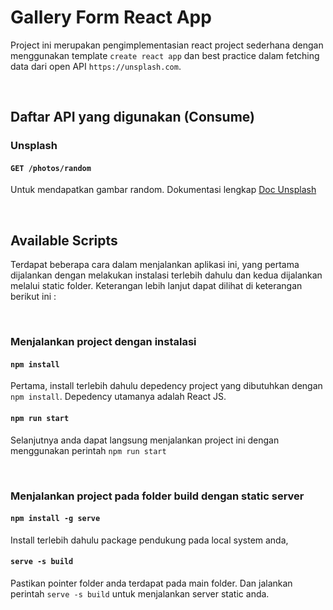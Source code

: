 # Gallery Form React App

Project ini merupakan pengimplementasian react project sederhana dengan menggunakan template `create react app` dan best practice dalam fetching data dari open API `https://unsplash.com`.

<br />

## Daftar API yang digunakan (Consume)

### Unsplash

#### `GET /photos/random`

Untuk mendapatkan gambar random. Dokumentasi lengkap [Doc Unsplash](https://unsplash.com/documentation#list-photos)

<br />

## Available Scripts

Terdapat beberapa cara dalam menjalankan aplikasi ini, yang pertama dijalankan dengan melakukan instalasi terlebih dahulu dan kedua dijalankan melalui static folder. Keterangan lebih lanjut dapat dilihat di keterangan berikut ini :

<br />

### Menjalankan project dengan instalasi

#### `npm install`

Pertama, install terlebih dahulu depedency project yang dibutuhkan dengan `npm install`. Depedency utamanya adalah React JS.

#### `npm run start`

Selanjutnya anda dapat langsung menjalankan project ini dengan menggunakan perintah `npm run start`

<br />

### Menjalankan project pada folder build dengan static server

#### `npm install -g serve`

Install terlebih dahulu package pendukung pada local system anda,

#### `serve -s build`

Pastikan pointer folder anda terdapat pada main folder. Dan jalankan perintah `serve -s build` untuk menjalankan server static anda.
